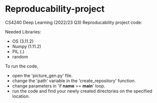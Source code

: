 # Reproducability-project 
CS4240 Deep Learning (2022/23 Q3) Reproducability project code:

Needed Libraries: 
- OS (3.11.2)
- Numpy (1.11.2)
- PIL (.)
- random 

To run the code, 
- open the 'picture_gen.py' file.
- change the 'path' variable in the 'create_repository' function.
- change parameters in 'if __name__ == __main__' loop. 
- run the code and find your newly created directories on the specified location.
